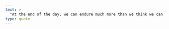 ```yaml
---
text: >
  "At the end of the day, we can endure much more than we think we can." - Frida Kahlo
type: quote
---
```

